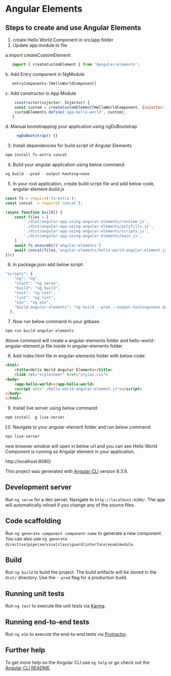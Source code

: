 # Angular Elements

## Steps to create and use Angular Elements
1. create Hello World Component in src/app folder
2. Update app.module.ts file

  a.import createCustomElement
```js
   import { createCustomElement } from '@angular/elements';
```
  b. Add Entry component in NgModule
```js
   entryComponents:[HelloWorldComponent]
```
  c. Add constructor in App Module
```js
    constructor(injector: Injector) {
    const custom = createCustomElement(HelloWorldComponent, {injector: injector});
    customElements.define('app-hello-world', custom);
   }
```
  d. Manual bootstrapping your application using ngDoBootstrap
```js
     ngDoBootstrap() {}
```
3. Install dependencies for build script of Angular Elements

```bash
npm install fs-extra concat

```
4. Build your angular application using below command:

```js
ng build --prod --output-hashing=none

```
5. In your root application, create build script file and add below code, angular-element-build.js

```js
const fs = require('fs-extra');
const concat  = require('concat');

(async function build() {
    const files = [
        './dist/angular-app-using-angular-elements/runtime.js',
        './dist/angular-app-using-angular-elements/polyfills.js',
        './dist/angular-app-using-angular-elements/scripts.js',
        './dist/angular-app-using-angular-elements/main.js',
    ]
    await fs.ensureDir('angular-elements')
    await concat(files,'angular-elements/hello-world-angular-element.js')
})()
```

6. In package.json add below script:

```js
"scripts": {
    "ng": "ng",
    "start": "ng serve",
    "build": "ng build",
    "test": "ng test",
    "lint": "ng lint",
    "e2e": "ng e2e",
    "build:angular-elements": "ng build --prod --output-hashing=none && node angular-elements-build.js"
  },

```
7. Now run below command in your gitbase.

```js
npm run build:angular-elements
```
Above command will create a angular-elements folder and hello-world-angular-element.js file inside in angular-elements folder

8. Add index.html file in angular-elements folder with below code:
```html
<html>
    <title>Hello World Angular Elements</title>
    <link rel="stylesheet" href="styles.css">
<body>
    <app-hello-world></app-hello-world>
    <script src="./hello-world-angular-element.js"></script>
</body>
</html>
```
9. Install live server using below command:

```js
npm install -g live-server

```
10. Navigate to your angular-element folder and run below command:
```js
npx live-server
```
new browser window will open in below url and you can see Hello World Component is running as Angular element in your application.

http://localhost:8080/



This project was generated with [Angular CLI](https://github.com/angular/angular-cli) version 8.3.9.

## Development server

Run `ng serve` for a dev server. Navigate to `http://localhost:4200/`. The app will automatically reload if you change any of the source files.

## Code scaffolding

Run `ng generate component component-name` to generate a new component. You can also use `ng generate directive|pipe|service|class|guard|interface|enum|module`.

## Build

Run `ng build` to build the project. The build artifacts will be stored in the `dist/` directory. Use the `--prod` flag for a production build.

## Running unit tests

Run `ng test` to execute the unit tests via [Karma](https://karma-runner.github.io).

## Running end-to-end tests

Run `ng e2e` to execute the end-to-end tests via [Protractor](http://www.protractortest.org/).

## Further help

To get more help on the Angular CLI use `ng help` or go check out the [Angular CLI README](https://github.com/angular/angular-cli/blob/master/README.md).
